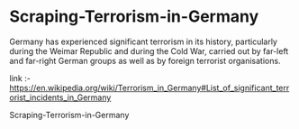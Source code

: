 # Scraping-Terrorism-in-Germany
Germany has experienced significant terrorism in its history, particularly during the Weimar Republic and during the Cold War, carried out by far-left and far-right German groups as well as by foreign terrorist organisations.


link :- https://en.wikipedia.org/wiki/Terrorism_in_Germany#List_of_significant_terrorist_incidents_in_Germany


Scraping-Terrorism-in-Germany 
